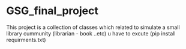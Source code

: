 # GSG_final_project
This project is a collection of classes which related to simulate a small library cummunity (librarian - book ..etc)
u have to excute (pip install requirments.txt)
